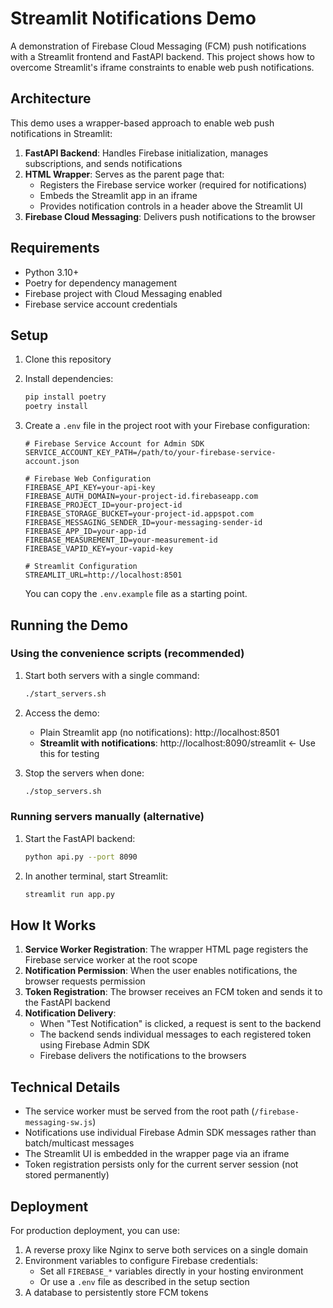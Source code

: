 # Streamlit Notifications Demo

A demonstration of Firebase Cloud Messaging (FCM) push notifications with a Streamlit frontend and FastAPI backend. This project shows how to overcome Streamlit's iframe constraints to enable web push notifications.

## Architecture

This demo uses a wrapper-based approach to enable web push notifications in Streamlit:

1. **FastAPI Backend**: Handles Firebase initialization, manages subscriptions, and sends notifications
2. **HTML Wrapper**: Serves as the parent page that:
   - Registers the Firebase service worker (required for notifications)
   - Embeds the Streamlit app in an iframe
   - Provides notification controls in a header above the Streamlit UI
3. **Firebase Cloud Messaging**: Delivers push notifications to the browser

## Requirements

- Python 3.10+
- Poetry for dependency management
- Firebase project with Cloud Messaging enabled
- Firebase service account credentials

## Setup

1. Clone this repository
2. Install dependencies:
   ```bash
   pip install poetry
   poetry install
   ```
3. Create a `.env` file in the project root with your Firebase configuration:
   ```
   # Firebase Service Account for Admin SDK
   SERVICE_ACCOUNT_KEY_PATH=/path/to/your-firebase-service-account.json

   # Firebase Web Configuration
   FIREBASE_API_KEY=your-api-key
   FIREBASE_AUTH_DOMAIN=your-project-id.firebaseapp.com
   FIREBASE_PROJECT_ID=your-project-id
   FIREBASE_STORAGE_BUCKET=your-project-id.appspot.com
   FIREBASE_MESSAGING_SENDER_ID=your-messaging-sender-id
   FIREBASE_APP_ID=your-app-id
   FIREBASE_MEASUREMENT_ID=your-measurement-id
   FIREBASE_VAPID_KEY=your-vapid-key
   
   # Streamlit Configuration
   STREAMLIT_URL=http://localhost:8501
   ```
   
   You can copy the `.env.example` file as a starting point.

## Running the Demo

### Using the convenience scripts (recommended)

1. Start both servers with a single command:
   ```bash
   ./start_servers.sh
   ```

2. Access the demo:
   - Plain Streamlit app (no notifications): http://localhost:8501
   - **Streamlit with notifications**: http://localhost:8090/streamlit ← Use this for testing

3. Stop the servers when done:
   ```bash
   ./stop_servers.sh
   ```

### Running servers manually (alternative)

1. Start the FastAPI backend:
   ```bash
   python api.py --port 8090
   ```

2. In another terminal, start Streamlit:
   ```bash
   streamlit run app.py
   ```

## How It Works

1. **Service Worker Registration**: The wrapper HTML page registers the Firebase service worker at the root scope
2. **Notification Permission**: When the user enables notifications, the browser requests permission
3. **Token Registration**: The browser receives an FCM token and sends it to the FastAPI backend
4. **Notification Delivery**: 
   - When "Test Notification" is clicked, a request is sent to the backend
   - The backend sends individual messages to each registered token using Firebase Admin SDK
   - Firebase delivers the notifications to the browsers

## Technical Details

- The service worker must be served from the root path (`/firebase-messaging-sw.js`)
- Notifications use individual Firebase Admin SDK messages rather than batch/multicast messages
- The Streamlit UI is embedded in the wrapper page via an iframe
- Token registration persists only for the current server session (not stored permanently)

## Deployment

For production deployment, you can use:

1. A reverse proxy like Nginx to serve both services on a single domain
2. Environment variables to configure Firebase credentials:
   - Set all `FIREBASE_*` variables directly in your hosting environment 
   - Or use a `.env` file as described in the setup section
3. A database to persistently store FCM tokens